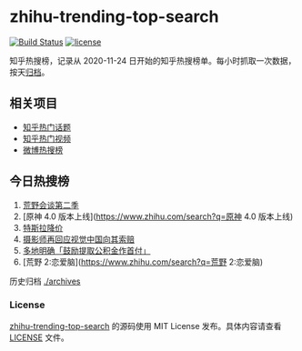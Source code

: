 # zhihu-trending-top-search

[![Build Status](https://github.com/justjavac/zhihu-trending-top-search/workflows/ci/badge.svg?branch=main)](https://github.com/justjavac/zhihu-trending-top-search/actions)
[![license](https://img.shields.io/github/license/justjavac/zhihu-trending-top-search)](https://github.com/justjavac/zhihu-trending-top-search/blob/main/LICENSE)

知乎热搜榜，记录从 2020-11-24
日开始的知乎热搜榜单。每小时抓取一次数据，按天[归档](./archives)。

## 相关项目

- [知乎热门话题](https://github.com/justjavac/zhihu-trending-hot-questions)
- [知乎热门视频](https://github.com/justjavac/zhihu-trending-hot-video)
- [微博热搜榜](https://github.com/justjavac/weibo-trending-hot-search)

## 今日热搜榜

<!-- BEGIN -->
<!-- 最后更新时间 Thu Aug 17 2023 13:02:20 GMT+0800 (China Standard Time) -->

1. [荒野会谈第二季](https://www.zhihu.com/search?q=荒野会谈第二季)
1. [原神 4.0 版本上线](https://www.zhihu.com/search?q=原神 4.0 版本上线)
1. [特斯拉降价](https://www.zhihu.com/search?q=特斯拉降价)
1. [摄影师再回应视觉中国向其索赔](https://www.zhihu.com/search?q=摄影师再回应视觉中国向其索赔)
1. [多地明确「鼓励提取公积金作首付」](https://www.zhihu.com/search?q=多地明确「鼓励提取公积金作首付」)
1. [荒野 2:恋爱脑](https://www.zhihu.com/search?q=荒野 2:恋爱脑)

<!-- END -->

历史归档 [./archives](./archives)

### License

[zhihu-trending-top-search](https://github.com/justjavac/zhihu-trending-top-search)
的源码使用 MIT License 发布。具体内容请查看 [LICENSE](./LICENSE) 文件。
